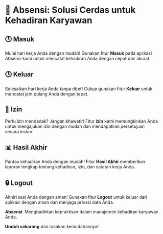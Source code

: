 # 📲 Absensi: Solusi Cerdas untuk Kehadiran Karyawan

## 🕒 Masuk
Mulai hari kerja Anda dengan mudah! Gunakan fitur **Masuk** pada aplikasi Absensi kami untuk mencatat kehadiran Anda dengan cepat dan akurat.

## 🕓 Keluar
Selesaikan hari kerja Anda tanpa ribet! Cukup gunakan fitur **Keluar** untuk mencatat jam pulang Anda dengan tepat.

## 📝 Izin
Perlu izin mendadak? Jangan khawatir! Fitur **Izin** kami memungkinkan Anda untuk mengajukan izin dengan mudah dan mendapatkan persetujuan secara instan.

## 📊 Hasil Akhir
Pantau kehadiran Anda dengan mudah! Fitur **Hasil Akhir** memberikan laporan lengkap tentang kehadiran, izin, dan catatan kerja Anda.

## 🔒 Logout
Akhiri sesi Anda dengan aman! Gunakan fitur **Logout** untuk keluar dari aplikasi dengan aman dan menjaga privasi data Anda.

**Absensi**: Menghadirkan kepraktisan dalam manajemen kehadiran karyawan Anda.

**Unduh sekarang** dan rasakan kemudahannya!
